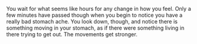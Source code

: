 You wait for what seems like hours for any change in how you feel. Only a few minutes
have passed though when you begin to notice you have a really bad stomach ache. You
look down, though, and notice there is something moving in your stomach, as if there
were something living in there trying to get out. The movements get stronger.